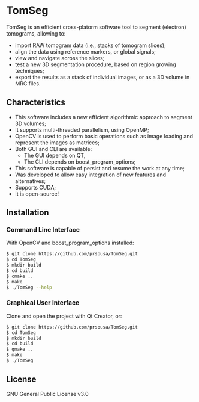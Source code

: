 # TomSeg

TomSeg is an efficient cross-platorm software tool to segment (electron) tomograms, allowing to:

  - import RAW tomogram data (i.e., stacks of tomogram slices);
  - align the data using reference markers, or global signals;
  - view and navigate across the slices;
  - test a new 3D segmentation procedure, based on region growing techniques;
  - export the results as a stack of individual images, or as a 3D volume in MRC files.


## Characteristics
  - This software includes a new efficient algorithmic approach to segment 3D volumes;
  - It supports multi-threaded parallelism, using OpenMP;
  - OpenCV is used to perform basic operations such as image loading and represent the images as matrices;
  - Both GUI and CLI are available:
    - The GUI depends on QT,
    - The CLI depends on boost\_program\_options;
  - This software is capable of persist and resume the work at any time;
  - Was developed to allow easy integration of new features and alternatives;
  - Supports CUDA;
  - It is open-source!

## Installation
### Command Line Interface
With OpenCV and boost\_program\_options installed:

```sh
$ git clone https://github.com/prsousa/TomSeg.git
$ cd TomSeg
$ mkdir build
$ cd build
$ cmake ..
$ make
$ ./TomSeg --help
```

### Graphical User Interface
Clone and open the project with Qt Creator, or:

```sh
$ git clone https://github.com/prsousa/TomSeg.git
$ cd TomSeg
$ mkdir build
$ cd build
$ qmake ..
$ make
$ ./TomSeg
```


License
----

GNU General Public License v3.0